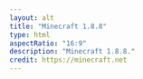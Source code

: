 ```yaml
---
layout: alt
title: "Minecraft 1.8.8"
type: html
aspectRatio: "16:9"
description: "Minecraft 1.8.8."
credit: https://minecraft.net
---
```

